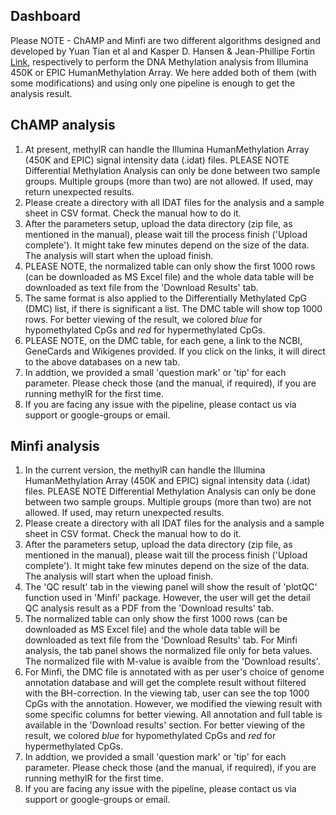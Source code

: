 
## Dashboard
Please NOTE - ChAMP and Minfi are two different algorithms designed and developed by Yuan Tian et al and Kasper D. Hansen & Jean-Phillipe Fortin [Link](https://bioconductor.org/packages/release/bioc/vignettes/minfi/inst/doc/minfi.html), respectively to perform the DNA Methylation analysis from Illumina 450K or EPIC HumanMethylation Array. We here added both of them (with some modifications) and using only one pipeline is enough to get the analysis result.

## ChAMP analysis
1. At present, methylR can handle the Illumina HumanMethylation Array (450K and EPIC) signal intensity data (.idat) files. PLEASE NOTE Differential Methylation Analysis can only be done between two sample groups. Multiple groups (more than two) are not allowed. If used, may return unexpected results.
2. Please create a directory with all IDAT files for the analysis and a sample sheet in CSV format. Check the manual how to do it.
3. After the parameters setup, upload the data directory (zip file, as mentioned in the manual), please wait till the process finish ('Upload complete'). It might take few minutes depend on the size of the data. The analysis will start when the upload finish.
4. PLEASE NOTE, the normalized table can only show the first 1000 rows (can be downloaded as MS Excel file) and the whole data table will be downloaded as text file from the 'Download Results' tab.
5. The same format is also applied to the Differentially Methylated CpG (DMC) list, if there is significant a list. The DMC table will show top 1000 rows. For better viewing of the result, we colored *blue* for hypomethylated CpGs and *red* for hypermethylated CpGs. 
6. PLEASE NOTE, on the DMC table, for each gene, a link to the NCBI, GeneCards and Wikigenes provided. If you click on the links, it will direct to the above databases on a new tab.
7. In addtion, we provided a small 'question mark' or 'tip' for each parameter. Please check those (and the manual, if required), if you are running methylR for the first time.
8. If you are facing any issue with the pipeline, please contact us via support or google-groups or email.

## Minfi analysis

1. In the current version, the methylR can handle the Illumina HumanMethylation Array (450K and EPIC) signal intensity data (.idat) files. PLEASE NOTE Differential Methylation Analysis can only be done between two sample groups. Multiple groups (more than two) are not allowed. If used, may return unexpected results.
2. Please create a directory with all IDAT files for the analysis and a sample sheet in CSV format. Check the manual how to do it.
3. After the parameters setup, upload the data directory (zip file, as mentioned in the manual), please wait till the process finish ('Upload complete'). It might take few minutes depend on the size of the data. The analysis will start when the upload finish.
4. The 'QC result' tab in the viewing panel will show the result of 'plotQC' function used in 'Minfi' package. However, the user will get the detail QC analysis result as a PDF from the 'Download results' tab.
5. The normalized table can only show the first 1000 rows (can be downloaded as MS Excel file) and the whole data table will be downloaded as text file from the 'Download Results' tab. For Minfi analysis, the tab panel shows the normalized file only for beta values. The normalized file with M-value is avaible from the 'Download results'.
6. For Minfi, the DMC file is annotated with as per user's choice of genome annotation database and will get the complete result without filtered with the BH-correction. In the viewing tab, user can see the top 1000 CpGs with the annotation. However, we modified the viewing result with some specific columns for better viewing. All annotation and full table is available in the 'Download results' section. For better viewing of the result, we colored *blue* for hypomethylated CpGs and *red* for hypermethylated CpGs.
7. In addtion, we provided a small 'question mark' or 'tip' for each parameter. Please check those (and the manual, if required), if you are running methylR for the first time.
8. If you are facing any issue with the pipeline, please contact us via support or google-groups or email.